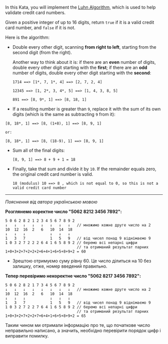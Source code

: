 ﻿
In this Kata, you will implement the  [Luhn Algorithm](http://en.wikipedia.org/wiki/Luhn_algorithm), which is used to help validate credit card numbers.

Given a positive integer of up to 16 digits, return  `true`  if it is a valid credit card number, and  `false`  if it is not.

Here is the algorithm:

-   Double every other digit, scanning  **from right to left**, starting from the second digit (from the right).
    
    Another way to think about it is: if there are an  **even**  number of digits, double every other digit starting with the  **first**; if there are an  **odd**  number of digits, double every other digit starting with the  **second**:
    
    ```
    1714 ==> [1*, 7, 1*, 4] ==> [2, 7, 2, 4]
    
    12345 ==> [1, 2*, 3, 4*, 5] ==> [1, 4, 3, 8, 5]
    
    891 ==> [8, 9*, 1] ==> [8, 18, 1]
    
    ```
    
-   If a resulting number is greater than  `9`, replace it with the sum of its own digits (which is the same as subtracting  `9`  from it):
    

```
[8, 18*, 1] ==> [8, (1+8), 1] ==> [8, 9, 1]

or:

[8, 18*, 1] ==> [8, (18-9), 1] ==> [8, 9, 1]

```

-   Sum all of the final digits:
    
    ```
    [8, 9, 1] ==> 8 + 9 + 1 = 18
    
    ```
    
-   Finally, take that sum and divide it by  `10`. If the remainder equals zero, the original credit card number is valid.
    
    ```
    18 (modulus) 10 ==> 8 , which is not equal to 0, so this is not a valid credit card number
    ```

---
_Пояснення від автора українською мовою_  
  
**Розглянемо коректне число "5062 8212 3456 7892":**

```plaintext
5 0 6 2 8 2 1 2 3 4 5 6 7 8 9 2
↓   ↓   ↓   ↓   ↓   ↓   ↓   ↓   // множимо кожне друге число на 2
10  12  16  2   6   10  14  18
↓   ↓   ↓           ↓   ↓   ↓
1   3   7           1   5   9   // від чисел понад 9 віднімаємо 9
1 0 3 2 7 2 2 2 6 4 1 6 5 8 9 2 // беремо всі непарні цифри
                                // та отриманий результат парних
1+0+3+2+7+2+2+2+6+4+1+6+5+8+9+2 = 60
```

*   Зрештою отримуємо суму рівну 60. Це число ділиться на 10 без залишку, отже, номер введений правильно.

**Тепер перевіримо некоректне число "5062 8217 3456 7892":**

```plaintext
5 0 6 2 8 2 1 7 3 4 5 6 7 8 9 2
↓   ↓   ↓   ↓   ↓   ↓   ↓   ↓   // множимо кожне друге число на 2
10  12  16  2   6   10  14  18
↓   ↓   ↓           ↓   ↓   ↓
1   3   7           1   5   9   // від чисел понад 9 віднімаємо 9
1 0 3 2 7 2 2 7 6 4 1 6 5 8 9 2 // беремо всі непарні цифри
                                // та отриманий результат парних
1+0+3+2+7+2+2+7+6+4+1+6+5+8+9+2 = 65
```

Таким чином ми отримали інформацію про те, що початкове число неправильно написано, а значить, необхідно перевірити порядок цифр і виправити помилку.